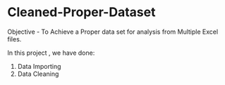 # Cleaned-Proper-Dataset

Objective - To Achieve a Proper data set for analysis from Multiple Excel files.

In this project , we have done:
1. Data Importing
2. Data Cleaning
